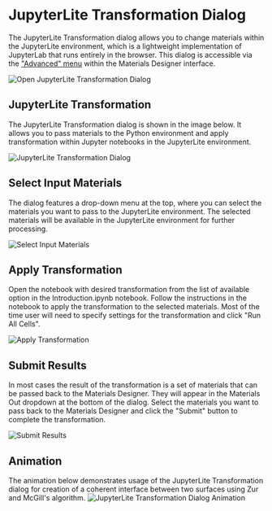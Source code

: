 # JupyterLite Transformation Dialog

The JupyterLite Transformation dialog allows you to change materials within the JupyterLite environment, which is a lightweight implementation of JupyterLab that runs entirely in the browser. This dialog is accessible via the ["Advanced" menu](../advanced.md) within the Materials Designer interface.

<img src="/images/materials-designer/open-jupyterlite-dialog.png" alt="Open JupyterLite Transformation Dialog"/>

## JupyterLite Transformation

The JupyterLite Transformation dialog is shown in the image below. It allows you to pass materials to the Python environment and apply transformation within Jupyter notebooks in the JupyterLite environment.

<img src="/images/materials-designer/jupyterlite-transformation.png" alt="JupyterLite Transformation Dialog"/>

## Select Input Materials

The dialog features a drop-down menu at the top, where you can select the materials you want to pass to the JupyterLite environment. The selected materials will be available in the JupyterLite environment for further processing.

<img src="/images/materials-designer/jupyterlite-transformation-input-materials.png" alt="Select Input Materials"/>

## Apply Transformation

Open the notebook with desired transformation from the list of available option in the Introduction.ipynb notebook. Follow the instructions in the notebook to apply the transformation to the selected materials. Most of the time user will need to specify settings for the transformation and click "Run All Cells".

<img src="/images/materials-designer/jupyterlite-transformation-apply-transformation.png" alt="Apply Transformation"/>

## Submit Results

In most cases the result of the transformation is a set of materials that can be passed back to the Materials Designer. They will appear in the Materials Out dropdown at the bottom of the dialog. Select the materials you want to pass back to the Materials Designer and click the "Submit" button to complete the transformation.

<img src="/images/materials-designer/jupyterlite-transformation-submit-results.png" alt="Submit Results"/>

## Animation

The animation below demonstrates usage of the JupyterLite Transformation dialog for creation of a coherent interface between two surfaces using Zur and McGill's algorithm.
<img src="/images/materials-designer/jupyterlite-session-dialog.gif" alt="JupyterLite Transformation Dialog Animation"/>
